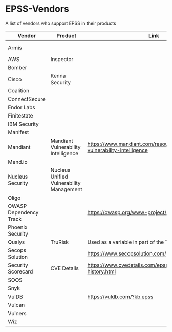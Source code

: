 # EPSS-Vendors
A list of vendors who support EPSS in their products

| Vendor | Product | Link | Notes |
| ----------- | ----------- | ----------- | ----------- |
| Armis |||https://www.armis.com/integrations/exploit-prediction-scoring-system-epss/|
| AWS | Inspector|
| Bomber|||https://github.com/devops-kung-fu/bomber|
| Cisco | Kenna Security|
| Coalition |
| ConnectSecure |
| Endor Labs | | |
| Finitestate |
| IBM Security |
| Manifest |
| Mandiant | Mandiant Vulnerability Intelligence |https://www.mandiant.com/resources/blog/enhanced-vulnerability-intelligence||
| Mend.io |
| Nucleus Security | Nucleus Unified Vulnerability Management| |
| Oligo | | |
| OWASP Dependency Track | | https://owasp.org/www-project/dependency-track |
|Phoenix Security|||https://phoenix.security/new-features-november-2022/|
| Qualys | TruRisk | Used as a variable in part of the TruRisk Score | |
| Secops Solution||https://www.secopsolution.com/|
| Security Scorecard | CVE Details | https://www.cvedetails.com/epss/epss-score-history.html |
| SOOS |||Coming Coon|
| Snyk | | | |
|VulDB||https://vuldb.com/?kb.epss||
| Vulcan |
| Vulners | | |
| Wiz | | |
